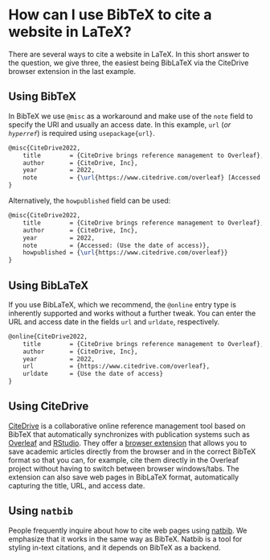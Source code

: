 # How can I use BibTeX to cite a website in LaTeX?


There are several ways to cite a website in LaTeX. In this short answer to the question, we give three, the easiest being BibLaTeX via the CiteDrive browser extension in the last example.

## Using BibTeX

In BibTeX we use `@misc` as a workaround and make use of the `note` field to specify the URl and usually an access date. In this example, `url` (*or `hyperref`*) is required using `usepackage{url}`.

```latex
@misc{CiteDrive2022,
	title        = {CiteDrive brings reference management to Overleaf},
	author       = {CiteDrive, Inc},
	year         = 2022,
	note         = {\url{https://www.citedrive.com/overleaf} [Accessed: (Use the date of access)]}
}
```


Alternatively, the `howpublished` field can be used:

```latex
@misc{CiteDrive2022,
	title        = {CiteDrive brings reference management to Overleaf},
	author       = {CiteDrive, Inc},
	year         = 2022,
	note         = {Accessed: (Use the date of access)},
	howpublished = {\url{https://www.citedrive.com/overleaf}}
}
```


## Using BibLaTeX

If you use BibLaTeX, which we recommend, the `@online` entry type is inherently supported and works without a further tweak. You can enter the URL and access date in the fields `url` and `urldate`, respectively.

```latex
@online{CiteDrive2022,
	title        = {CiteDrive brings reference management to Overleaf},
	author       = {CiteDrive, Inc},
	year         = 2022,
	url          = {https://www.citedrive.com/overleaf},
	urldate      = {Use the date of access}
}
```

## Using CiteDrive

[CiteDrive](https://citedrive.com/) is a collaborative online reference management tool based on BibTeX that automatically synchronizes with publication systems such as [Overleaf](https://www.overleaf.com/blog/citedrive-easy-reference-management-for-overleaf) and [RStudio](https://citedrive.medium.com/bibliography-management-in-r-markdown-with-citedrive-and-rstudio-2585699dd619). They offer a [browser extension](https://citedrive.medium.com/the-citedrive-companion-for-overleaf-and-rstudio-d8022adb9370) that allows you to save academic articles directly from the browser and in the correct BibTeX format so that you can, for example, cite them directly in the Overleaf project without having to switch between browser windows/tabs. The extension can also save web pages in BibLaTeX format, automatically capturing the title, URL, and access date.


## Using `natbib`

People frequently inquire about how to cite web pages using [natbib](/natbib). We emphasize that it works in the same way as BibTeX. Natbib is a tool for styling in-text citations, and it depends on BibTeX as a backend.
